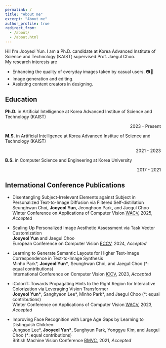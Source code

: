 ```yaml
---
permalink: /
title: "About me"
excerpt: "About me"
author_profile: true
redirect_from: 
  - /about/
  - /about.html
---
```


Hi! I'm Jooyeol Yun. I am a Ph.D. candidate at <a href="http://gsai.kaist.ac.kr/" style="text-decoration:none" class="text-primary">Korea Advanced Institute of Science and Technology (KAIST)</a> supervised Prof. <a href="https://sites.google.com/site/jaegulchoo/" style="text-decoration:none" class="text-primary">Jaegul Choo</a>. <br>
My research interests are

* Enhancing the quality of everyday images taken by casual users. 📷🎨
* Image generation and editing.
* Assisting content creators in designing.

Education
-----

__Ph.D.__ in Artificial Intelligence at Korea Advanced Institue of Science and Technology (KAIST)

<div align="right"> 2023 - Present </div>

__M.S.__ in Artificial Intelligence at Korea Advanced Institue of Science and Technology (KAIST)

<div align="right"> 2021 - 2023 </div>

__B.S.__ in Computer Science and Engineering at Korea University

<div align="right"> 2017 - 2021 </div>




International Conference Publications
----
* Disentangling Subject-Irrelevant Elements against Subject in Personalized Text-to-Image Diffusion via Filtered Self-distillation<br>
  Seunghwan Choi, __Jooyeol Yun__, Jeonghoon Park, and Jaegul Choo <br>
  Winter Conference on Applications of Computer Vision [WACV](https://wacv2025.thecvf.com/), 2025, *Accepted*

* Scaling Up Personalized Image Aesthetic Assessment via Task Vector Customization <br>
   __Jooyeol Yun__ and Jaegul Choo <br>
  European Conference on Computer Vision [ECCV](https://eccv2024.ecva.net/), 2024, *Accepted*

* Learning to Generate Semantic Layouts for Higher Text-Image Correspondence in Text-to-Image Synthesis <br>
  Minho Park\*, __Jooyeol Yun\*__, Seunghwan Choi, and Jaegul Choo (\*: equal contributions) <br>
  International Conference on Computer Vision [ICCV](https://iccv2023.thecvf.com/), 2023, *Accepted*

* iColoriT: Towards Propagating Hints to the Right Region for Interactive Colorization via Leveraging Vision Transformer <br>
  __Jooyeol Yun\*__, Sanghyeon Lee\*, Minho Park\*, and Jaegul Choo (\*: equal contributions) <br>
  Winter Conference on Applications of Computer Vision [WACV](https://wacv2023.thecvf.com/), 2023, *Accepted*


* Improving Face Recognition with Large Age Gaps by Learning to Distinguish Children <br>
  Jungsoo Lee\*, __Jooyeol Yun\*__, Sunghyun Park, Yonggyu Kim, and Jaegul Choo (\*: equal contributions) <br>
  British Machine Vision Conference [BMVC](https://www.bmvc2021-virtualconference.com/), 2021, *Accepted*

